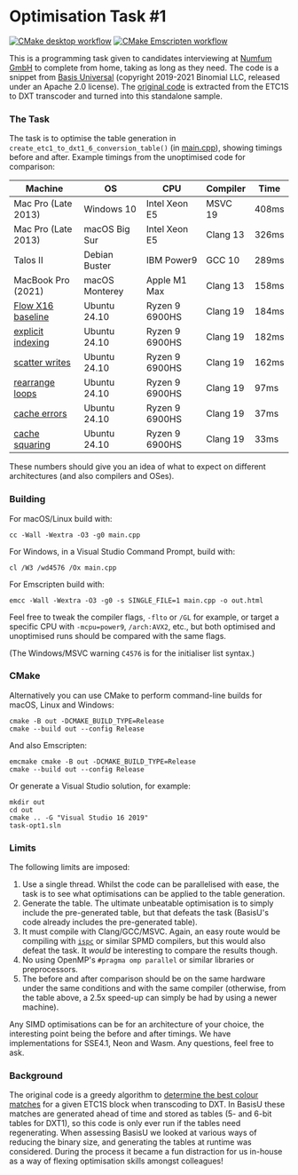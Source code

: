 # Optimisation Task #1

[![CMake desktop workflow](/../../actions/workflows/cmake-desktop.yml/badge.svg)](/../../actions/workflows/cmake-desktop.yml) [![CMake Emscripten workflow](/../../actions/workflows/cmake-emscripten.yml/badge.svg)](/../../actions/workflows/cmake-emscripten.yml)

This is a programming task given to candidates interviewing at [Numfum GmbH](//www.numfum.com/jobs_en/) to complete from home, taking as long as they need. The code is a snippet from [Basis Universal](//github.com/BinomialLLC/basis_universal) (copyright 2019-2021 Binomial LLC, released under an Apache 2.0 license). The [original code](//github.com/BinomialLLC/basis_universal/blob/77b7df8e5df3532a42ef3c76de0c14cc005d0f65/transcoder/basisu_transcoder.cpp#L1178-L1253) is extracted from the ETC1S to DXT transcoder and turned into this standalone sample.

### The Task

The task is to optimise the table generation in `create_etc1_to_dxt1_6_conversion_table()` (in [main.cpp](main.cpp)), showing timings before and after. Example timings from the unoptimised code for comparison:

| Machine                                                                                                      | OS             | CPU            | Compiler | Time  |
|--------------------------------------------------------------------------------------------------------------|----------------|----------------|----------|-------|
| Mac Pro (Late 2013)                                                                                          | Windows 10     | Intel Xeon E5  | MSVC 19  | 408ms |
| Mac Pro (Late 2013)                                                                                          | macOS Big Sur  | Intel Xeon E5  | Clang 13 | 326ms |
| Talos II                                                                                                     | Debian Buster  | IBM Power9     | GCC 10   | 289ms |
| MacBook Pro (2021)                                                                                           | macOS Monterey | Apple M1 Max   | Clang 13 | 158ms |
| [Flow X16 baseline](https://github.com/firestar99/task-opt1/commit/bc3df10185e0641c8aa7b9f757c6511ff195b187) | Ubuntu 24.10   | Ryzen 9 6900HS | Clang 19 | 184ms |
| [explicit indexing](https://github.com/firestar99/task-opt1/commit/dd3dab22034bec0e98700b6c850c28dc6540165b) | Ubuntu 24.10   | Ryzen 9 6900HS | Clang 19 | 182ms |
| [scatter writes](https://github.com/firestar99/task-opt1/commit/c4b3801dedca23c434fabeac67627f0bd8ac148c)    | Ubuntu 24.10   | Ryzen 9 6900HS | Clang 19 | 162ms |
| [rearrange loops](https://github.com/firestar99/task-opt1/commit/e0da2b0c5a21c5c2991fa31e901ba3d691f0f671)   | Ubuntu 24.10   | Ryzen 9 6900HS | Clang 19 | 97ms  |
| [cache errors](https://github.com/firestar99/task-opt1/commit/f84a3fd584fa53e105ad8738d77f3f1865e2141e)      | Ubuntu 24.10   | Ryzen 9 6900HS | Clang 19 | 37ms  |
| [cache squaring](https://github.com/firestar99/task-opt1/commit/81e4723acc9d196d182a917dd0efa825559d2bed)    | Ubuntu 24.10   | Ryzen 9 6900HS | Clang 19 | 33ms  |

These numbers should give you an idea of what to expect on different architectures (and also compilers and OSes).

### Building

For macOS/Linux build with:
```
cc -Wall -Wextra -O3 -g0 main.cpp
```
For Windows, in a Visual Studio Command Prompt, build with:
```
cl /W3 /wd4576 /Ox main.cpp
```
For Emscripten build with:
```
emcc -Wall -Wextra -O3 -g0 -s SINGLE_FILE=1 main.cpp -o out.html
```
Feel free to tweak the compiler flags, `-flto` or `/GL` for example, or target a specific CPU with `-mcpu=power9`, `/arch:AVX2`, etc., but both optimised and unoptimised runs should be compared with the same flags.

(The Windows/MSVC warning `C4576` is for the initialiser list syntax.)

### CMake

Alternatively you can use CMake to perform command-line builds for macOS, Linux and Windows:
```
cmake -B out -DCMAKE_BUILD_TYPE=Release
cmake --build out --config Release
```
And also Emscripten:
```
emcmake cmake -B out -DCMAKE_BUILD_TYPE=Release
cmake --build out --config Release
```
Or generate a Visual Studio solution, for example:
```
mkdir out
cd out
cmake .. -G "Visual Studio 16 2019"
task-opt1.sln
```

### Limits

The following limits are imposed:
1. Use a single thread. Whilst the code can be parallelised with ease, the task is to see what optimisations can be applied to the table generation.
2. Generate the table. The ultimate unbeatable optimisation is to simply include the pre-generated table, but that defeats the task (BasisU's code already includes the pre-generated table).
3. It must compile with Clang/GCC/MSVC. Again, an easy route would be compiling with [`ispc`](//ispc.github.io) or similar SPMD compilers, but this would also defeat the task. It _would_ be interesting to compare the results though.
4. No using OpenMP's `#pragma omp parallel` or similar libraries or preprocessors.
5. The before and after comparison should be on the same hardware under the same conditions and with the same compiler (otherwise, from the table above, a 2.5x speed-up can simply be had by using a newer machine).

Any SIMD optimisations can be for an architecture of your choice, the interesting point being the before and after timings. We have implementations for SSE4.1, Neon and Wasm. Any questions, feel free to ask.

### Background

The original code is a greedy algorithm to [determine the best colour matches](//richg42.blogspot.com/2018/06/etc1s-texture-format-encoding.html) for a given ETC1S block when transcoding to DXT. In BasisU these matches are generated ahead of time and stored as tables (5- and 6-bit tables for DXT1), so this code is only ever run if the tables need regenerating. When assessing BasisU we looked at various ways of reducing the binary size, and generating the tables at runtime was considered. During the process it became a fun distraction for us in-house as a way of flexing optimisation skills amongst colleagues!
